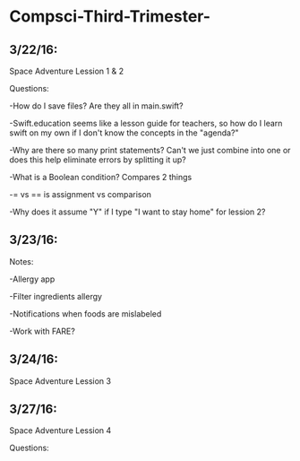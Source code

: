 # Compsci-Third-Trimester-
## 3/22/16:

Space Adventure Lession 1 & 2

Questions:

-How do I save files? Are they all in main.swift?

-Swift.education seems like a lesson guide for teachers, so how do I learn swift on my own if I don't know the concepts in the "agenda?"

-Why are there so many print statements? Can't we just combine into one or does this help eliminate errors by splitting it up? 

-What is a Boolean condition? Compares 2 things 

-= vs == is assignment vs comparison 

-Why does it assume "Y" if I type "I want to stay home" for lession 2? 


## 3/23/16:
Notes:

-Allergy app

  -Filter ingredients allergy
  
  -Notifications when foods are mislabeled 
  
  -Work with FARE?

## 3/24/16:
Space Adventure Lession 3
  
## 3/27/16:
Space Adventure Lession 4

Questions:
